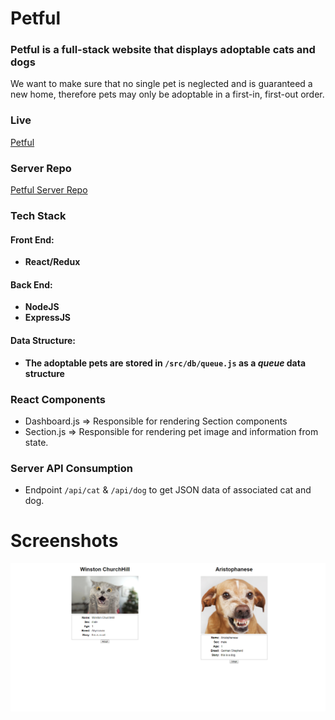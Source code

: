 # Petful

### Petful is a full-stack website that displays adoptable cats and dogs
We want to make sure that no single pet is neglected and is guaranteed a new home,
therefore pets may only be adoptable in a first-in, first-out order.

### Live
[Petful](https://fierce-escarpment-91595.herokuapp.com/ "Petful")

### Server Repo
[Petful Server Repo](https://github.com/gyuhankim/petful-server "Petful Server Repo")

### Tech Stack
#### Front End:
* **React/Redux**

#### Back End:
* **NodeJS**
* **ExpressJS**

#### Data Structure:
* **The adoptable pets are stored in ```/src/db/queue.js``` as a _queue_ data structure**

### React Components
* Dashboard.js => Responsible for rendering Section components
* Section.js => Responsible for rendering pet image and information from state.

### Server API Consumption
* Endpoint ```/api/cat``` & ```/api/dog``` to get JSON data of associated cat and dog.

# Screenshots

![alt text](screenshots/ss1.png)
